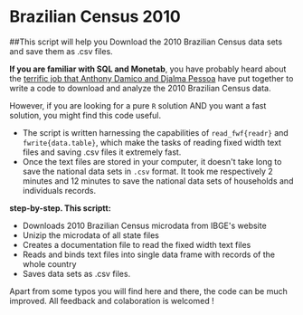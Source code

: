 # Brazilian Census 2010
##This script will help you Download the 2010 Brazilian Census data sets and save them as .csv files. 

**If you are familiar with SQL and Monetab**, you have probably heard about the [terrific job that Anthony Damico and Djalma Pessoa](http://www.asdfree.com/2014/05/analyze-censo-demografico-no-brasil.html) have put together to write a code to download and analyze the 2010 Brazilian Census data.


However, if you are looking for a pure `R` solution AND you want a fast solution, you might find this code useful.

- The script is written harnessing the capabilities of `read_fwf{readr}` and `fwrite{data.table}`, which make the tasks of reading fixed width text files and saving .csv files it extremely fast. 
- Once the text files are stored in your computer, it doesn't take long to save the national data sets in `.csv` format. It took me respectively 2 minutes and 12 minutes to save the national data sets of households and individuals records.


**step-by-step. This scriptt:**
- Downloads 2010 Brazilian Census microdata from IBGE's website
- Unizip the microdata of all state files
- Creates a documentation file to read the fixed width text files
- Reads and binds text files into single data frame with records of the whole country
- Saves data sets as .csv files.

Apart from some typos you will find here and there, the code can be much improved. All feedback and colaboration is welcomed !

